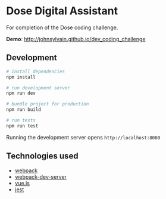 # Dose Digital Assistant

For completion of the Dose coding challenge.

__Demo__: http://johnsylvain.github.io/dev_coding_challenge

## Development
```bash
# install dependencies
npm install

# run development server
npm run dev

# bundle project for production
npm run build

# run tests
npm run test
```

Running the development server opens `http://localhost:8080`

## Technologies used
- [webpack](http://github.com/webpack/webpack)
- [webpack-dev-server](http://github.com/webpack/webpack-dev-server)
- [vue.js](http://github.com/vuejs/vue)
- [jest](http://github.com/facebook/jest)
